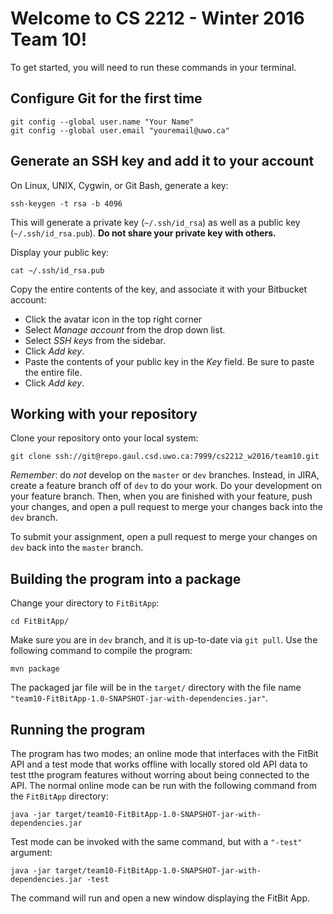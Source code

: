 # Welcome to CS 2212 - Winter 2016 Team 10! 

To get started, you will need to run these commands in your terminal.

## Configure Git for the first time

```
git config --global user.name "Your Name"
git config --global user.email "youremail@uwo.ca"
```


## Generate an SSH key and add it to your account

On Linux, UNIX, Cygwin, or Git Bash, generate a key:

```
ssh-keygen -t rsa -b 4096
```

This will generate a private key (`~/.ssh/id_rsa`) as well as a public key (`~/.ssh/id_rsa.pub`).
**Do not share your private key with others.**

Display your public key:

```
cat ~/.ssh/id_rsa.pub
```

Copy the entire contents of the key, and associate it with your Bitbucket account:

* Click the avatar icon in the top right corner
* Select *Manage account* from the drop down list.
* Select *SSH keys* from the sidebar.
* Click *Add key*.
* Paste the contents of your public key in the *Key* field.  Be sure to paste the entire file.
* Click *Add key*.

## Working with your repository

Clone your repository onto your local system:

```
git clone ssh://git@repo.gaul.csd.uwo.ca:7999/cs2212_w2016/team10.git
```

*Remember*: do *not* develop on the `master` or `dev` branches.  Instead, in
JIRA, create a feature branch off of `dev` to do your work.  Do your
development on your feature branch.  Then, when you are finished with your
feature, push your changes, and open a pull request to merge your changes back
into the `dev` branch.

To submit your assignment, open a pull request to merge your changes on `dev`
back into the `master` branch.

## Building the program into a package

Change your directory to `FitBitApp`: 
```
cd FitBitApp/
```
Make sure you are in `dev` branch, and it is up-to-date via `git pull`. Use the following command to compile the program: 

```
mvn package
```

The packaged jar file will be in the `target/` directory with the file name `"team10-FitBitApp-1.0-SNAPSHOT-jar-with-dependencies.jar"`.

## Running the program

The program has two modes; an online mode that interfaces with the FitBit API and a test mode that works offline with locally stored old API data to test tthe program features without worring about being connected to the API. The normal online mode can be run with the following command from the `FitBitApp` directory: 

```
java -jar target/team10-FitBitApp-1.0-SNAPSHOT-jar-with-dependencies.jar
```

Test mode can be invoked with the same command, but with a `"-test"` argument: 

```
java -jar target/team10-FitBitApp-1.0-SNAPSHOT-jar-with-dependencies.jar -test
```
The command will run and open a new window displaying the FitBit App. 
